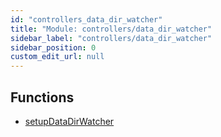 ```yaml
---
id: "controllers_data_dir_watcher"
title: "Module: controllers/data_dir_watcher"
sidebar_label: "controllers/data_dir_watcher"
sidebar_position: 0
custom_edit_url: null
---
```


## Functions

- [setupDataDirWatcher](/api/functions/controllers_data_dir_watcher.setupDataDirWatcher.md)

